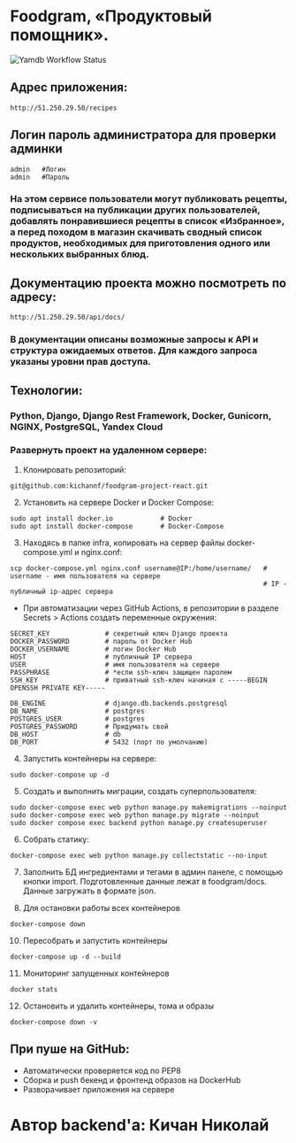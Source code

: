 # Foodgram, «Продуктовый помощник».
![Yamdb Workflow Status](https://github.com/kichannf/yamdb_final/actions/workflows/yamdb_workflow.yml/badge.svg) 

## Адрес приложения:
```
http://51.250.29.50/recipes
```

## Логин пароль администратора для проверки админки

```
admin   #Логин
admin   #Пароль
```

### На этом сервисе пользователи могут публиковать рецепты, подписываться на публикации других пользователей, добавлять понравившиеся рецепты в список «Избранное», а перед походом в магазин скачивать сводный список продуктов, необходимых для приготовления одного или нескольких выбранных блюд.

## Документацию проекта можно посмотреть по адресу:
```
http://51.250.29.50/api/docs/
```

### В документации описаны возможные запросы к API и структура ожидаемых ответов. Для каждого запроса указаны уровни прав доступа.

## Технологии:

### Python, Django, Django Rest Framework, Docker, Gunicorn, NGINX, PostgreSQL, Yandex Cloud

### Развернуть проект на удаленном сервере:

1. Клонировать репозиторий:

```
git@github.com:kichannf/foodgram-project-react.git
```

2. Установить на сервере Docker и Docker Compose:
```
sudo apt install docker.io            # Docker
sudo apt install docker-compose       # Docker-Compose
```

3. Находясь в папке infra, копировать на сервер файлы docker-compose.yml и nginx.conf:
```
scp docker-compose.yml nginx.conf username@IP:/home/username/   # username - имя пользователя на сервере
                                                                # IP - публичный ip-адрес сервера
```

* При автоматизации через GitHub Actions, в репозитории в разделе Secrets > Actions создать переменные окружения:
```
SECRET_KEY              # секретный ключ Django проекта
DOCKER_PASSWORD         # пароль от Docker Hub
DOCKER_USERNAME         # логин Docker Hub
HOST                    # публичный IP сервера
USER                    # имя пользователя на сервере
PASSPHRASE              # *если ssh-ключ защищен паролем
SSH_KEY                 # приватный ssh-ключ начиная с -----BEGIN OPENSSH PRIVATE KEY-----

DB_ENGINE               # django.db.backends.postgresql
DB_NAME                 # postgres
POSTGRES_USER           # postgres
POSTGRES_PASSWORD       # Придумать свой
DB_HOST                 # db
DB_PORT                 # 5432 (порт по умолчанию)
```

4. Запустить контейнеры на сервере:
```
sudo docker-compose up -d
```

5. Создать и выполнить миграции, создать суперпользователя:
```
sudo docker-compose exec web python manage.py makemigrations --noinput
sudo docker-compose exec web python manage.py migrate --noinput
sudo docker compose exec backend python manage.py createsuperuser
```
6. Собрать статику:
```
docker-compose exec web python manage.py collectstatic --no-input
```
7. Заполнить БД ингредиентами и тегами в админ панеле, с помощью кнопки import. Подготовленные данные лежат в foodgram/docs. Данные загружать в формате json.

8. Для остановки работы всех контейнеров
```
docker-compose down
```
10. Пересобрать и запустить контейнеры
```
docker-compose up -d --build
```
11. Мониторинг запущенных контейнеров
```
docker stats
```
12. Остановить и удалить контейнеры, тома и образы
```
docker-compose down -v
```

## При пуше на GitHub:
* Автоматически проверяется код по PEP8
* Сборка и push бекенд и фронтенд образов на DockerHub
* Разворачивает приложения на сервере

# Автор backend'а: Кичан Николай